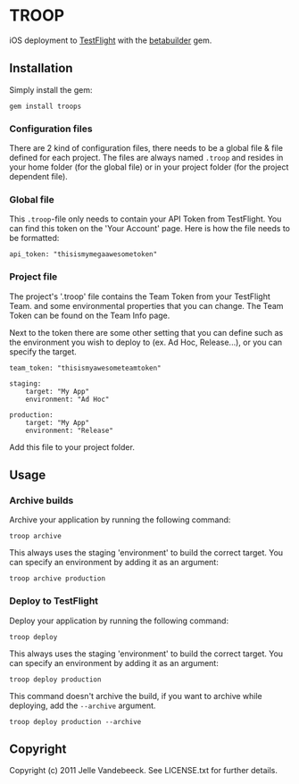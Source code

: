 # TROOP

iOS deployment to [TestFlight](http://testflightapp.com) with the [betabuilder](http://rubygems.org/gems/betabuilder) gem.

## Installation

Simply install the gem:

    gem install troops

### Configuration files

There are 2 kind of configuration files, there needs to be a global file & file defined for each project. The files are always named `.troop` and resides in your home folder (for the global file) or in your project folder (for the project dependent file).

### Global file

This `.troop`-file only needs to contain your API Token from TestFlight. You can find this token on the 'Your Account' page. Here is how the file needs to be formatted:

    api_token: "thisismymegaawesometoken"

### Project file

The project's '.troop' file contains the Team Token from your TestFlight Team. and some environmental properties that you can change. The Team Token can be found on the Team Info page.

Next to the token there are some other setting that you can define such as the environment you wish to deploy to (ex. Ad Hoc, Release...), or you can specify the target.

    team_token: "thisismyawesometeamtoken"
    
    staging:
        target: "My App"
        environment: "Ad Hoc"
    
    production:
        target: "My App"
        environment: "Release"

Add this file to your project folder.

## Usage

### Archive builds

Archive your application by running the following command:
    
    troop archive

This always uses the staging 'environment' to build the correct target. You can specify an environment by adding it as an argument:

    troop archive production

### Deploy to TestFlight

Deploy your application by running the following command:
    
    troop deploy

This always uses the staging 'environment' to build the correct target. You can specify an environment by adding it as an argument:

    troop deploy production

This command doesn't archive the build, if you want to archive while deploying, add the `--archive` argument.

    troop deploy production --archive
    
## Copyright

Copyright (c) 2011 Jelle Vandebeeck. See LICENSE.txt for further details.
